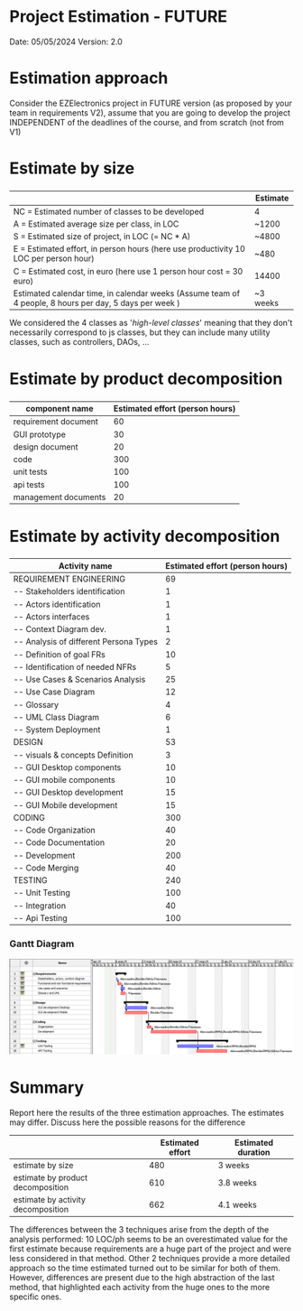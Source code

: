 # Project Estimation - FUTURE
Date: 05/05/2024
Version: 2.0

# Estimation approach
Consider the EZElectronics  project in FUTURE version (as proposed by your team in requirements V2), assume that you are going to develop the project INDEPENDENT of the deadlines of the course, and from scratch (not from V1)
# Estimate by size
### 
|                                                                                                         | Estimate |             
|---------------------------------------------------------------------------------------------------------|----------|  
| NC =  Estimated number of classes to be developed                                                       | 4        |             
| A = Estimated average size per class, in LOC                                                            | ~1200    | 
| S = Estimated size of project, in LOC (= NC * A)                                                        | ~4800    |
| E = Estimated effort, in person hours (here use productivity 10 LOC per person hour)                    | ~480     |   
| C = Estimated cost, in euro (here use 1 person hour cost = 30 euro)                                     | 14400    | 
| Estimated calendar time, in calendar weeks (Assume team of 4 people, 8 hours per day, 5 days per week ) | ~3 weeks |               

We considered the 4 classes as '_high-level classes_' meaning that they don't necessarily
correspond to js classes, but they can include many utility classes, such as controllers, DAOs, ...

# Estimate by product decomposition
### 
| component name       | Estimated effort (person hours) |             
|----------------------|---------------------------------| 
| requirement document | 60                              |
| GUI prototype        | 30                              |
| design document      | 20                              |
| code                 | 300                             |
| unit tests           | 100                             |
| api tests            | 100                             |
| management documents | 20                              |


# Estimate by activity decomposition
### 
| Activity name                          | Estimated effort (person hours) |   
|----------------------------------------|---------------------------------|
| REQUIREMENT ENGINEERING                | 69                              |
| -- Stakeholders identification         | 1                               |
| -- Actors identification               | 1                               |
| -- Actors interfaces                   | 1                               |
| -- Context Diagram dev.                | 1                               |
| -- Analysis of different Persona Types | 2                               |
| -- Definition of goal FRs              | 10                              |
| -- Identification of needed NFRs       | 5                               |
| -- Use Cases & Scenarios Analysis      | 25                              |
| -- Use Case Diagram                    | 12                              |
| -- Glossary                            | 4                               |
| -- UML Class Diagram                   | 6                               |
| -- System Deployment                   | 1                               |
| DESIGN                                 | 53                              |
| -- visuals & concepts Definition       | 3                               |
| -- GUI Desktop components              | 10                              |
| -- GUI mobile components               | 10                              |
| -- GUI Desktop development             | 15                              |
| -- GUI Mobile development              | 15                              |
| CODING                                 | 300                             |
| -- Code Organization                   | 40                              |
| -- Code Documentation                  | 20                              |
| -- Development                         | 200                             |
| -- Code Merging                        | 40                              |
| TESTING                                | 240                             |
| -- Unit Testing                        | 100                             |
| -- Integration                         | 40                              |
| -- Api Testing                         | 100                             |

### Gantt Diagram
![screenshot of Gantt Diagram by ProjectLibre](./img/ganttv2.png)


# Summary

Report here the results of the three estimation approaches. The  estimates may differ. Discuss here the possible reasons for the difference

|                                    | Estimated effort | Estimated duration |          
|------------------------------------|------------------|--------------------|
| estimate by size                   | 480              | 3 weeks            |
| estimate by product decomposition  | 610              | 3.8 weeks          |
| estimate by activity decomposition | 662              | 4.1 weeks          |


The differences between the 3 techniques arise from the depth of the analysis performed:
10 LOC/ph seems to be an overestimated value for the first estimate because requirements
are a huge part of the project and were less considered in that method.
Other 2 techniques provide a more detailed approach so the time estimated turned out to be similar
for both of them. However, differences are present due to the high abstraction of the last method,
that highlighted each activity from the huge ones to the more specific ones.




